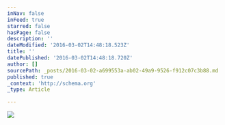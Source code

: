 ```yaml
---
inNav: false
inFeed: true
starred: false
hasPage: false
description: ''
dateModified: '2016-03-02T14:48:18.523Z'
title: ''
datePublished: '2016-03-02T14:48:18.720Z'
author: []
sourcePath: _posts/2016-03-02-a699553a-ab02-49a9-9526-f912c07c3b88.md
published: true
_context: 'http://schema.org'
_type: Article

---
```

![](https://the-grid-user-content.s3-us-west-2.amazonaws.com/1105829c-0383-454d-9546-a1d6faebdb3c.jpg)